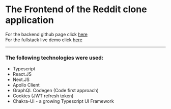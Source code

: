 # The Frontend of the Reddit clone application

For the backend github page click [here](https://github.com/Knat-Dev/mern-frontend-typescript)
</br>
For the fullstack live demo click [here](https://reddit.knat.dev)

---

### The following technologies were used:
* Typescript
* React.JS
* Next.JS
* Apollo Client
* GraphQL Codegen (Code first approach)
* Cookies (JWT refresh token)
* Chakra-UI - a growing Typescript UI Framework

